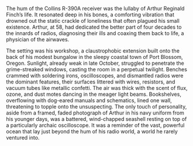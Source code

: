 The hum of the Collins R-390A receiver was the lullaby of Arthur Reginald Finch’s life. It resonated deep in his bones, a comforting vibration that drowned out the static crackle of loneliness that often plagued his small existence. Arthur, at 58, had dedicated the better part of four decades to the innards of radios, diagnosing their ills and coaxing them back to life, a physician of the airwaves.

The setting was his workshop, a claustrophobic extension built onto the back of his modest bungalow in the sleepy coastal town of Port Blossom, Oregon. Sunlight, already weak in late October, struggled to penetrate the grime-streaked windows, casting the room in a perpetual twilight. Benches crammed with soldering irons, oscilloscopes, and dismantled radios were the dominant features, their surfaces littered with wires, resistors, and vacuum tubes like metallic confetti. The air was thick with the scent of flux, ozone, and dust motes dancing in the meager light beams. Bookshelves, overflowing with dog-eared manuals and schematics, lined one wall, threatening to topple onto the unsuspecting. The only touch of personality, aside from a framed, faded photograph of Arthur in his navy uniform from his younger days, was a battered, wind-chapped seashell resting on top of a particularly archaic oscilloscope. It was a reminder of the vast, powerful ocean that lay just beyond the hum of his radio world, a world he rarely ventured into.
